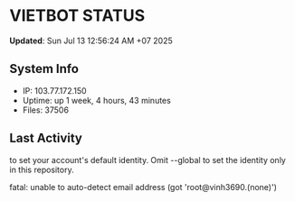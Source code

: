 # VIETBOT STATUS
**Updated**: Sun Jul 13 12:56:24 AM +07 2025

## System Info
- IP: 103.77.172.150
- Uptime: up 1 week, 4 hours, 43 minutes
- Files: 37506

## Last Activity

to set your account's default identity.
Omit --global to set the identity only in this repository.

fatal: unable to auto-detect email address (got 'root@vinh3690.(none)')
